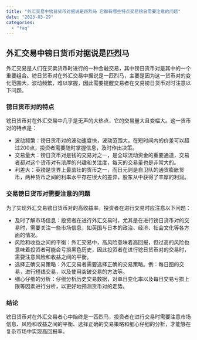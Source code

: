 ```yaml
---
title: "外汇交易中镑日货币对据说是匹烈马 它都有哪些特点交易镑日需要注意的问题"
date: "2023-03-29"
categories: 
  - "faq"
---
```


## 外汇交易中镑日货币对据说是匹烈马

外汇交易是人们在买卖货币时进行的一种金融交易，其中镑日货币对是其中的一个重要组合。镑日货币对在外汇交易中据说是一匹烈马，主要是因为这一货币对的变化范围大，波动频繁，难以掌握，因此需要提醒交易者在交易镑日货币对时注意以下问题。

### 镑日货币对的特点

镑日货币对在外汇交易中几乎是无声的大热点，它的交易量大且变幅大。这一货币对的特点是：

- 波动频繁：镑日货币对的波动速度快，波动范围大，在短时间内的价差可以超过200点，投资者需要随时掌握信息，及时作出决策。
- 交易量大：镑日货币对是钱的交易对之一，是全球流动资金的重要通道，交易者都对这个货币对有浓厚的兴趣和关注度，每天的交易量也是非常大的。
- 利差大：英镑是世界上最茁壮的货币之一，而日元则是自卫队的通货膨胀货币，两种货币之间的利率水平存在很大的差异，股东从中获得了丰厚的利润。

### 交易镑日货币对需要注意的问题

为了实现外汇交易镑日货币对的高收益率，投资者在进行交易时应注意以下问题：

- 及时了解市场信息：投资者在进行外汇交易时，尤其是在进行镑日货币对的交易时，需要关注一些市场信息，如英国与日本的政治、经济、社会文化等各方面的情况。
- 风险和收益之间的平衡：外汇交易中，高风险意味着高回报，但过高的风险也意味着投资者可能会亏损黑色历史，因此投资者在进行镑日货币对的交易时，需要注意风险和收益之间的平衡。
- 选择正确交易策略：外汇交易者需要选择正确的交易策略。例：每日图的交易，进行短线交易，以及使用突破交易的方法等。
- 细心仔细的分析：仔细分析历史交易数据，对单日变化率以及每日交易亏损上限等因素进行分析，以更好地预测货币对的走势。

### 结论

镑日货币对在外汇交易者心中始终是一匹烈马，投资者在进行交易时需要注意市场信息、风险和收益之间的平衡、选择正确的交易策略和细心仔细的分析，才能够在复杂市场中实现高回报率。
